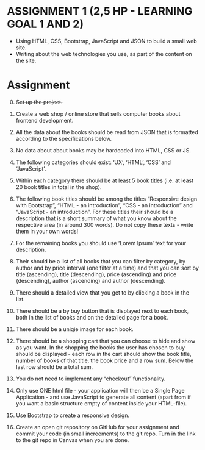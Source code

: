 ASSIGNMENT 1 (2,5 HP - LEARNING GOAL 1 AND 2)
=============================================

- Using HTML, CSS, Bootstrap, JavaScript and JSON to build a small web site.
- Writing about the web technologies you use, as part of the content on the site.


Assignment
==========
0. <s> Set up the project. </s>

1. Create a web shop / online store that sells computer books about frontend development.

2. All the data about the books should be read from JSON that is formatted according to the specifications below.

3. No data about about books may be hardcoded into HTML, CSS or JS.

4. The following categories should exist: ‘UX’, ‘HTML’, ‘CSS’ and ‘JavaScript’.

5. Within each category there should be at least 5 book titles (i.e. at least 20 book titles in total in the shop).

6. The following book titles should be among the titles “Responsive design with Bootstrap”, “HTML - an introduction”, “CSS - an introduction” and “JavaScript - an introduction”. For these titles their should be a description that is a short summary of what you know about the respective area (in around 300 words). Do not copy these texts - write them in your own words!

7. For the remaining books you should use ‘Lorem Ipsum’ text for your description.

8. Their should be a list of all books that you can filter by category, by author and by price interval (one filter at a time) and that you can sort by title (ascending), title (descending), price (ascending) and price (descending), author (ascending) and author (descending).

9. There should a detailed view that you get to by clicking a book in the list.

10. There should be a by buy button that is displayed next to each book, both in the list of books and on the detailed page for a book.

11. There should be a uniqie image for each book.

12. There should be a shopping cart that you can choose to hide and show as you want. In the shopping the books the user has chosen to buy should be displayed - each row in the cart should show the book title, number of books of that title, the book price and a row sum. Below the last row should be a total sum.

13. You do not need to implement any “checkout” functionality.

14. Only use ONE html file - your application will then be a Single Page Application - and use JavaScript to generate all content (apart from if you want a basic structure empty of content inside your HTML-file).

15. Use Bootstrap to create a responsive design.

16. Create an open git repository on GitHub for your assignment and commit your code (in small increements) to the git repo. Turn in the link to the git repo in Canvas when you are done.